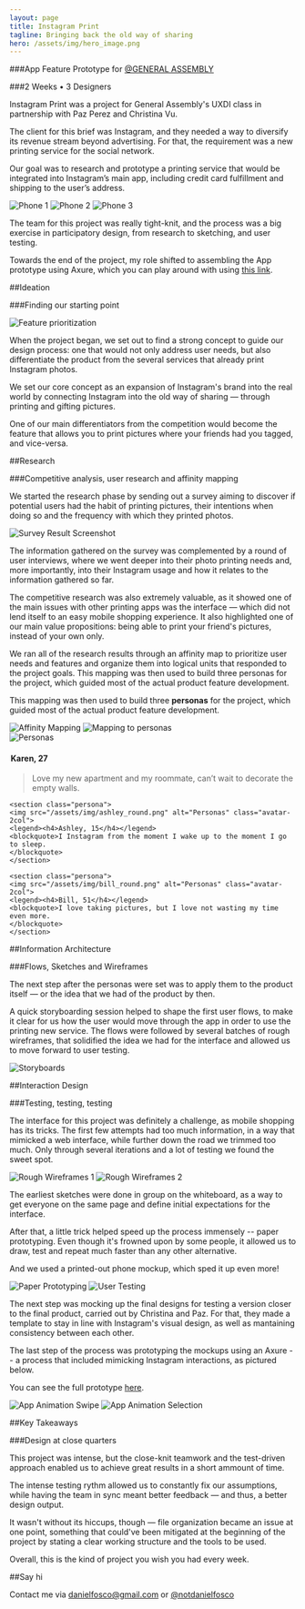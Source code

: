 ```yaml
---
layout: page
title: Instagram Print
tagline: Bringing back the old way of sharing
hero: /assets/img/hero_image.png
---
```


###App Feature Prototype for [@GENERAL ASSEMBLY](https://twitter.com/ga)

###2 Weeks • 3 Designers

Instagram Print was a project for General Assembly's UXDI class in partnership with Paz Perez and Christina Vu.

The client for this brief was Instagram, and they needed a way to diversify its revenue stream beyond advertising. For that, the requirement was a new printing service for the social network.

Our goal was to research and prototype a printing service that would be integrated into Instagram’s main app, including credit card fulfillment and shipping to the user’s address.

<section class="image-grid">
    <img src="/assets/img/intro_phone_1.png" alt="Phone 1" class="img-3col shift-1-5col">
    <img src="/assets/img/intro_phone_2.png" alt="Phone 2" class="img-3col">
    <img src="/assets/img/intro_phone_3.png" alt="Phone 3" class="img-3col">
</section>

The team for this project was really tight-knit, and the process was a big exercise in participatory design, from research to sketching, and user testing.

Towards the end of the project, my role shifted to assembling the App prototype using Axure, which you can play around with using [this link](http://y9d00x.axshare.com/home_feed.html).

##Ideation

###Finding our starting point

<section class="image-grid">
    <img src="/assets/img/feature_prioritization.png" alt="Feature prioritization" class="img-8col shift-2col">
</section>

When the project began, we set out to find a strong concept to guide our design process: one that would not only address user needs, but also differentiate the product from the several services that already print Instagram photos.

We set our core concept as an expansion of Instagram's brand into the real world by connecting Instagram into the old way of sharing — through printing and gifting pictures.

One of our main differentiators from the competition would become the feature that allows you to print pictures where your friends had you tagged, and vice-versa.

##Research

###Competitive analysis, user research and affinity mapping

We started the research phase by sending out a survey aiming to discover if potential users had the habit of printing pictures, their intentions when doing so and the frequency with which they printed photos.

<section class="image-grid">
    <img src="/assets/img/user_research_1.png" alt="Survey Result Screenshot" class="img-10col shift-1col">
</section>

The information gathered on the survey was complemented by a round of user interviews, where we went deeper into their photo printing needs and, more importantly, into their Instagram usage and how it relates to the information gathered so far.

The competitive research was also extremely valuable, as it showed one of the main issues with other printing apps was the interface — which did not lend itself to an easy mobile shopping experience. It also highlighted one of our main value propositions: being able to print your friend's pictures, instead of your own only.

We ran all of the research results through an affinity map to prioritize user needs and features and organize them into logical units that responded to the project goals. This mapping was then used to build three personas for the project, which guided most of the actual product feature development.

This mapping was then used to build three **personas** for the project, which guided most of the actual product feature development.

<section class="image-grid">
    <img src="/assets/img/user_research_2.png" alt="Affinity Mapping" class="img-8col">
    <img src="/assets/img/user_research_3.png" alt="Mapping to personas" class="img-4col">
</section>

<section class="persona-panel">
    <section class="persona">
    <img src="/assets/img/karen_round.png" alt="Personas" class="avatar-2col">
    <legend><h4>Karen, 27</h4></legend>
    <blockquote>Love my new apartment and my roommate, can’t wait to decorate the empty walls.
    </blockquote>
    </section>

    <section class="persona">
    <img src="/assets/img/ashley_round.png" alt="Personas" class="avatar-2col">
    <legend><h4>Ashley, 15</h4></legend>
    <blockquote>I Instagram from the moment I wake up to the moment I go to sleep.
    </blockquote>
    </section>

    <section class="persona">
    <img src="/assets/img/bill_round.png" alt="Personas" class="avatar-2col">
    <legend><h4>Bill, 51</h4></legend>
    <blockquote>I love taking pictures, but I love not wasting my time even more.
    </blockquote>
    </section>
</section>

##Information Architecture

###Flows, Sketches and Wireframes

The next step after the personas were set was to apply them to the product itself — or the idea that we had of the product by then. 

A quick storyboarding session helped to shape the first user flows, to make it clear for us how the user would move through the app in order to use the printing new service. The flows were followed by several batches of rough wireframes, that solidified the idea we had for the interface and allowed us to move forward to user testing.

<section class="image-grid">
    <img src="/assets/img/information_architecture_1.png" alt="Storyboards" class="shift-3col img-6col">
</section>

##Interaction Design

###Testing, testing, testing

The interface for this project was definitely a challenge, as mobile shopping has its tricks. The first few attempts had too much information, in a way that mimicked a web interface, while further down the road we trimmed too much. Only through several iterations and a lot of testing we found the sweet spot.

<section class="image-grid">
    <img src="/assets/img/interaction_design_1.png" alt="Rough Wireframes 1" class="img-6col">
    <img src="/assets/img/interaction_design_2.png" alt="Rough Wireframes 2" class="img-6col">
</section>

The earliest sketches were done in group on the whiteboard, as a way to get everyone on the same page and define initial expectations for the interface.

After that, a little trick helped speed up the process immensely -- paper prototyping. Even though it's frowned upon by some people, it allowed us to draw, test and repeat much faster than any other alternative.

And we used a printed-out phone mockup, which sped it up even more!

<section class="image-grid">
    <img src="/assets/img/interaction_design_3.png" alt="Paper Prototyping" class="img-6col">
    <img src="/assets/img/interaction_design_4.png" alt="User Testing" class="img-6col">
</section>

The next step was mocking up the final designs for testing a version closer to the final product, carried out by Christina and Paz. For that, they made a template to stay in line with Instagram's visual design, as well as mantaining consistency between each other.

The last step of the process was prototyping the mockups using an Axure -- a process that included mimicking Instagram interactions, as pictured below.

You can see the full prototype [here](http://y9d00x.axshare.com/#c=2).

<section class="image-grid">
    <img src="/assets/img/interaction_design_2.gif" alt="App Animation Swipe" class="img-5col shift-1col">
    <img src="/assets/img/interaction_design_1.gif" alt="App Animation Selection" class="img-5col">
</section>

##Key Takeaways

###Design at close quarters

This project was intense, but the close-knit teamwork and the test-driven approach enabled us to achieve great results in a short ammount of time. 

The intense testing rythm allowed us to constantly fix our assumptions, while having the team in sync meant better feedback — and thus, a better design output.

It wasn't without its hiccups, though — file organization became an issue at one point, something that could've been mitigated at the beginning of the project by stating a clear working structure and the tools to be used.

Overall, this is the kind of project you wish you had every week.

##Say hi

Contact me via <a href="mailto:danielfosco@gmail.com" target="_blank">danielfosco@gmail.com</a> or <a href="https://www.twitter.com/notdanielfosco" target="_blank">@notdanielfosco</a>